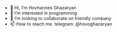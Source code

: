 - 👋 Hi, I’m Hovhannes Ghazaryan
- 👀 I’m interested in programming
- 💞️ I’m looking to collaborate on friendly company
- 📫 How to reach me. telegram: @hovoghazaryan

<!---
HovoGhazaryan/HovoGhazaryan is a ✨ special ✨ repository because its `README.md` (this file) appears on your GitHub profile.
You can click the Preview link to take a look at your changes.
--->
